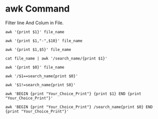 
# awk Command

Filter line And Colum in File.

```
awk '{print $1}' file_name
```

```
awk '{print $1,"-",$10}' file_name
```

```
awk '{print $1,$5}' file_name
```

```
cat file_name | awk '/search_name/{print $1}'
```

```
awk '{print $0}' file_name
```

```
awk '/$1==search_name{print $0}'
```

```
awk '$1!=search_name{print S0}'
```

```
awk 'BEGIN {print "Your_Choice_Print"} {print $1} END {print "Your_Choice_Print"}'
```

```
awk 'BEGIN {print "Your_Choice_Print"} /search_name{print $0} END {print "Your_Choice_Print"}'
```

